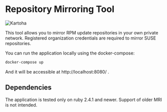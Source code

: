 # Repository Mirroring Tool
![Kartoha](https://travis-ci.org/SUSE/rmt.svg?branch=master)

This tool allows you to mirror RPM update repositories in your own private network. Registered organization credentials are required to mirror SUSE repositories.

You can run the application locally using the docker-compose:

```bash
docker-compose up
```

And it will be accessible at http://localhost:8080/ .

## Dependencies

The application is tested only on ruby 2.4.1 and newer. Support of older MRI is not intended.
